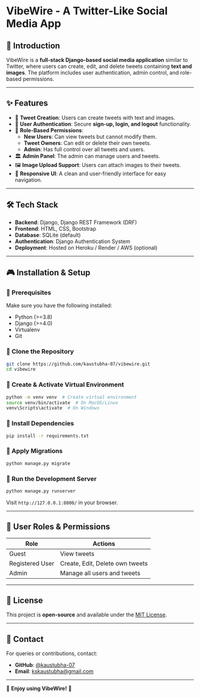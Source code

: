 # VibeWire - A Twitter-Like Social Media App

## 🚀 Introduction
VibeWire is a **full-stack Django-based social media application** similar to Twitter, where users can create, edit, and delete tweets containing **text and images**. The platform includes user authentication, admin control, and role-based permissions.

---

## ✨ Features
- 📝 **Tweet Creation**: Users can create tweets with text and images.
- 👥 **User Authentication**: Secure **sign-up, login, and logout** functionality.
- 🔐 **Role-Based Permissions**:
  - **New Users**: Can view tweets but cannot modify them.
  - **Tweet Owners**: Can edit or delete their own tweets.
  - **Admin**: Has full control over all tweets and users.
- 🏛️ **Admin Panel**: The admin can manage users and tweets.
- 🖼️ **Image Upload Support**: Users can attach images to their tweets.
- 📢 **Responsive UI**: A clean and user-friendly interface for easy navigation.

---

## 🛠️ Tech Stack
- **Backend**: Django, Django REST Framework (DRF)
- **Frontend**: HTML, CSS, Bootstrap
- **Database**: SQLite (default)
- **Authentication**: Django Authentication System
- **Deployment**: Hosted on Heroku / Render / AWS (optional)

---

## 🎮 Installation & Setup
### 🔹 Prerequisites
Make sure you have the following installed:
- Python (>=3.8)
- Django (>=4.0)
- Virtualenv
- Git

### 🔹 Clone the Repository
```sh
git clone https://github.com/kaustubha-07/vibewire.git
cd vibewire
```

### 🔹 Create & Activate Virtual Environment
```sh
python -m venv venv  # Create virtual environment
source venv/bin/activate  # On MacOS/Linux
venv\Scripts\activate  # On Windows
```

### 🔹 Install Dependencies
```sh
pip install -r requirements.txt
```

### 🔹 Apply Migrations
```sh
python manage.py migrate
```

### 🔹 Run the Development Server
```sh
python manage.py runserver
```
Visit `http://127.0.0.1:8000/` in your browser.

---

## 🔑 User Roles & Permissions
| Role  | Actions |
|-------|---------|
| Guest | View tweets |
| Registered User | Create, Edit, Delete own tweets |
| Admin | Manage all users and tweets |

---

## 📜 License
This project is **open-source** and available under the [MIT License](LICENSE).

---

## 📩 Contact
For queries or contributions, contact:
- **GitHub**: [@kaustubha-07](https://github.com/kaustubha-07)
- **Email**: kskaustubha@gmail.com

---

🚀 **Enjoy using VibeWire!** 🎉
